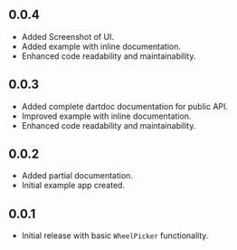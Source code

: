 ## 0.0.4
- Added Screenshot of UI.
- Added example with inline documentation.
- Enhanced code readability and maintainability.


## 0.0.3
- Added complete dartdoc documentation for public API.
- Improved example with inline documentation.
- Enhanced code readability and maintainability.

## 0.0.2
- Added partial documentation.
- Initial example app created.

## 0.0.1
- Initial release with basic `WheelPicker` functionality.
